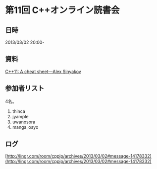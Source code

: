 # 第11回 C++オンライン読書会
## 日時
2013/03/02 20:00-


## 資料
[C++11: A cheat sheet—Alex Sinyakov](http://isocpp.org/blog/2012/12/c11-a-cheat-sheet-alex-sinyakov)


## 参加者リスト
4名。

1. thinca
2. jyample
3. uwanosora
4. manga_osyo


## ログ
[http://lingr.com/room/cppjp/archives/2013/03/02#message-14178332](http://lingr.com/room/cppjp/archives/2013/03/02#message-14178332)


